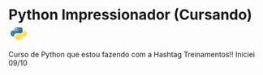 # Python Impressionador (Cursando)<div><img align="center" alt="Rafa-Python" height="30" width="40" src="https://raw.githubusercontent.com/devicons/devicon/master/icons/python/python-original.svg"> </div>

Curso de Python que estou fazendo com a Hashtag Treinamentos!! Iniciei 09/10 
##

 
